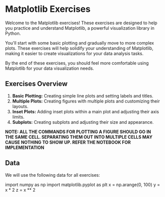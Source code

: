 # Matplotlib Exercises

Welcome to the Matplotlib exercises! These exercises are designed to help you practice and understand Matplotlib, a powerful visualization library in Python. 

You'll start with some basic plotting and gradually move to more complex plots. These exercises will help solidify your understanding of Matplotlib, making it easier to create visualizations for your data analysis tasks.

By the end of these exercises, you should feel more comfortable using Matplotlib for your data visualization needs.

## Exercises Overview

1. **Basic Plotting:** Creating simple line plots and setting labels and titles.
2. **Multiple Plots:** Creating figures with multiple plots and customizing their layouts.
3. **Inset Plots:** Adding inset plots within a main plot and adjusting their axis limits.
4. **Subplots:** Creating subplots and adjusting their size and appearance.

**NOTE: ALL THE COMMANDS FOR PLOTTING A FIGURE SHOULD GO IN THE SAME CELL. SEPARATING THEM OUT INTO MULTIPLE CELLS MAY CAUSE NOTHING TO SHOW UP. REFER THE NOTEBOOK FOR IMPLEMENTATION**
## Data

We will use the following data for all exercises:

import numpy as np
import matplotlib.pyplot as plt
x = np.arange(0, 100)
y = x * 2
z = x ** 2
